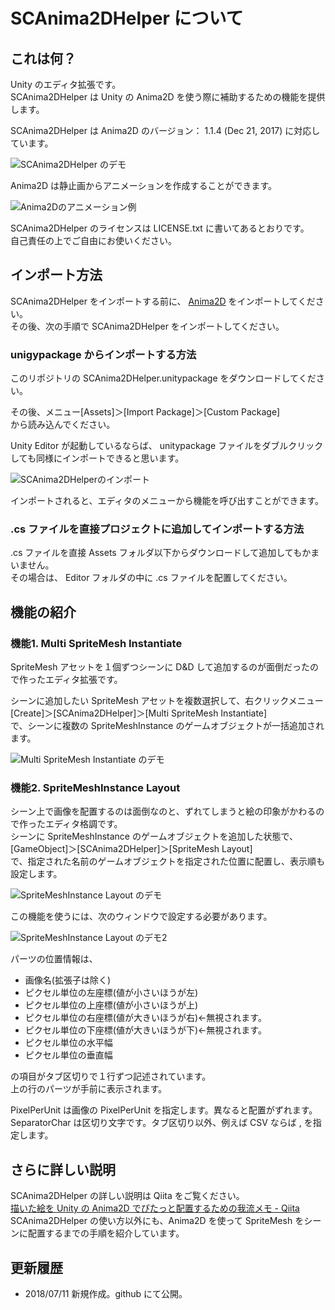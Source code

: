# SCAnima2DHelper について

## これは何？
Unity のエディタ拡張です。  
SCAnima2DHelper は Unity の Anima2D を使う際に補助するための機能を提供します。  

SCAnima2DHelper は Anima2D のバージョン： 1.1.4 (Dec 21, 2017) に対応しています。  

![SCAnima2DHelper のデモ](README_DATA/Anima2DHelper_demo20180706.gif)

Anima2D は静止画からアニメーションを作成することができます。  

![Anima2Dのアニメーション例](README_DATA/miko_anima2d_animation20180708.gif)

SCAnima2DHelper のライセンスは LICENSE.txt に書いてあるとおりです。  
自己責任の上でご自由にお使いください。  

## インポート方法
SCAnima2DHelper をインポートする前に、 [Anima2D](https://www.assetstore.unity3d.com/jp/#!/content/79840) をインポートしてください。  
その後、次の手順で SCAnima2DHelper をインポートしてください。  

### unigypackage からインポートする方法
このリポジトリの SCAnima2DHelper.unitypackage をダウンロードしてください。  

その後、メニュー[Assets]＞[Import Package]＞[Custom Package]  
 から読み込んでください。 

Unity Editor が起動しているならば、 unitypackage ファイルをダブルクリックしても同様にインポートできると思います。  

![SCAnima2DHelperのインポート](README_DATA/SCAnima2DHelperのインポート.png)

インポートされると、エディタのメニューから機能を呼び出すことができます。  

### .cs ファイルを直接プロジェクトに追加してインポートする方法
.cs ファイルを直接 Assets フォルダ以下からダウンロードして追加してもかまいません。  
その場合は、 Editor フォルダの中に .cs ファイルを配置してください。  

## 機能の紹介
### 機能1. Multi SpriteMesh Instantiate
SpriteMesh アセットを１個ずつシーンに D&D して追加するのが面倒だったので作ったエディタ拡張です。  

シーンに追加したい SpriteMesh アセットを複数選択して、右クリックメニュー   
[Create]＞[SCAnima2DHelper]＞[Multi SpriteMesh Instantiate]  
で、シーンに複数の SpriteMeshInstance のゲームオブジェクトが一括追加されます。  

![Multi SpriteMesh Instantiate のデモ](README_DATA/SCAnima2DHelper01.gif)

### 機能2. SpriteMeshInstance Layout
シーン上で画像を配置するのは面倒なのと、ずれてしまうと絵の印象がかわるので作ったエディタ格調です。  
シーンに SpriteMeshInstance のゲームオブジェクトを追加した状態で、  
[GameObject]＞[SCAnima2DHelper]＞[SpriteMesh Layout]  
で、指定された名前のゲームオブジェクトを指定された位置に配置し、表示順も設定します。  

![SpriteMeshInstance Layout のデモ](README_DATA/SCAnima2DHelper02.gif)

この機能を使うには、次のウィンドウで設定する必要があります。  

![SpriteMeshInstance Layout のデモ2](README_DATA/SpriteMeshLayoutウィンドウ.png)

パーツの位置情報は、  
* 画像名(拡張子は除く)
* ピクセル単位の左座標(値が小さいほうが左)
* ピクセル単位の上座標(値が小さいほうが上)
* ピクセル単位の右座標(値が大きいほうが右)←無視されます。
* ピクセル単位の下座標(値が大きいほうが下)←無視されます。
* ピクセル単位の水平幅
* ピクセル単位の垂直幅

の項目がタブ区切りで１行ずつ記述されています。  
上の行のパーツが手前に表示されます。  
  
PixelPerUnit は画像の PixelPerUnit を指定します。異なると配置がずれます。  
SeparatorChar は区切り文字です。タブ区切り以外、例えば CSV ならば , を指定します。  

## さらに詳しい説明
SCAnima2DHelper の詳しい説明は Qiita をご覧ください。  
[描いた絵を Unity の Anima2D でぴたっと配置するための我流メモ - Qiita](https://qiita.com/sakura-crowd/items/4d59a4e221345baa812b)  
SCAnima2DHelper の使い方以外にも、Anima2D を使って SpriteMesh をシーンに配置するまでの手順を紹介しています。  

## 更新履歴

* 2018/07/11 新規作成。github にて公開。

